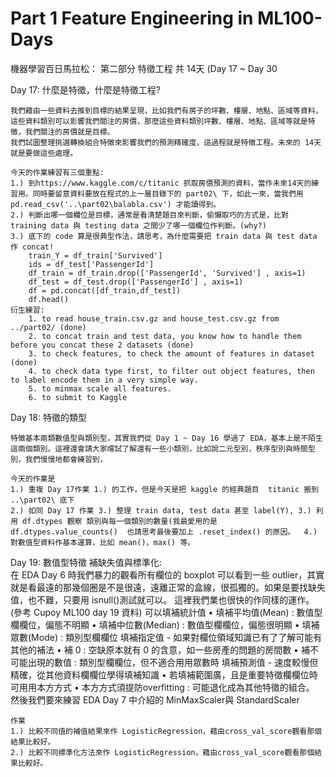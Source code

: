 # Part 1 Feature Engineering in ML100-Days
機器學習百日馬拉松：
第二部分 特徵工程 共 14天 (Day 17 ~ Day 30

Day 17: 什麼是特徵，什麼是特徵工程?
	
	我們藉由一些資料去推到目標的結果呈現，比如我們有房子的坪數、樓層、地點、區域等資料，這些資料類別可以影響我們關注的房價，那麼這些資料類別坪數、樓層、地點、區域等就是特徵，我們關注的房價就是目標。
	我們試圖整理挑選轉換組合特徵來影響我們的預測精確度，這過程就是特徵工程。未來的 14天就是要做這些處理。
	
	今天的作業練習有三個重點: 
	1.) 到https://www.kaggle.com/c/titanic 抓取房價預測的資料，當作未來14天的練習用。同時要留意資料要放在程式的上一層目錄下的 part02\ 下，如此一來，當我們用 pd.read_csv('..\part02\balabla.csv') 才能讀得到。
	2.) 判斷出哪一個欄位是目標，通常是看清楚題目來判斷，偷懶取巧的方式是，比對 training data 與 testing data 之間少了哪一個欄位作判斷。(why?)
	3.) 底下的 code 算是很典型作法，請思考，為什麼需要把 train data 與 test data 作 concat!
		train_Y = df_train['Survived']
		ids = df_test['PassengerId']
		df_train = df_train.drop(['PassengerId', 'Survived'] , axis=1)
		df_test = df_test.drop(['PassengerId'] , axis=1)
		df = pd.concat([df_train,df_test])
		df.head()
	衍生練習: 
		1. to read house_train.csv.gz and house_test.csv.gz from ../part02/ (done)
		2. to concat train and test data, you know how to handle them before you concat these 2 datasets (done)
		3. to check features, to check the amount of features in dataset (done)
		4. to check data type first, to filter out object features, then to label encode them in a very simple way.
		5. to minmax scale all features.
		6. to submit to Kaggle


Day 18: 特徵的類型

	
	特徵基本兩類數值型與類別型，其實我們從 Day 1 ~ Day 16 學過了 EDA，基本上是不陌生這兩個類別。這裡還會請大家嚐試了解還有一些小類別，比如說二元型別，秩序型別與時間型別，我們慢慢地都會練習到，
	
	今天的作業是 
	1.) 重複 Day 17作業 1.) 的工作，但是今天是把 kaggle 的經典題目  titanic 搬到 ..\part02\ 底下
	2.) 如同 Day 17 作業 3.) 整理 train data, test data 甚至 label(Y), 3.) 利用 df.dtypes 觀察 類別與每一個類別的數量(我最愛用的是 df.dtypes.value_counts()  也請思考最後要加上 .reset_index() 的原因。  4.) 對數值型資料作基本運算，比如 mean()，max() 等。 


Day 19: 數值型特徵 補缺失值與標準化:  
	在 EDA Day 6 時我們暴力的觀看所有欄位的 boxplot 可以看到一些 outlier，其實就是看最遠的那幾個圈是不是很遠，遠離正常的盒線，很孤獨的。如果是要找缺失值，也不難，只要用  isnull()測試就可以。 
	這裡我們業也很快的作同樣的運作。(參考 Cupoy ML100 day 19 資料)
		可以填補統計值
		• 填補平均值(Mean) : 數值型欄欄位，偏態不明顯 
		• 填補中位數(Median) : 數值型欄欄位，偏態很明顯 
		• 填補眾數(Mode) : 類別型欄欄位 填補指定值 - 
		如果對欄位領域知識已有了了解可能有其他的補法
		• 補 0 : 空缺原本就有 0 的含意，如一些房產的問題的房間數 
		• 補不可能出現的數值 : 類別型欄欄位，但不適合⽤用眾數時 
		填補預測值 - 速度較慢但精確，從其他資料欄欄位學得填補知識 
		• 若填補範圍廣，且是重要特徵欄欄位時可⽤用本⽅方式 
		• 本⽅方式須提防overﬁtting : 可能退化成為其他特徵的組合。
	然後我們要來練習 EDA Day 7 中介紹的 MinMaxScaler與 StandardScaler  
	
	作業 
	1.) 比較不同值的補值結果來作 LogisticRegression，藉由cross_val_score觀看那個結果比較好。
	2.) 比較不同標準化方法來作 LogisticRegression，藉由cross_val_score觀看那個結果比較好。
	
		
